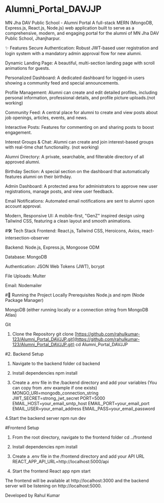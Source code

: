 # Alumni_Portal_DAVJJP
MN Jha DAV Public School - Alumni Portal
A full-stack MERN (MongoDB, Express.js, React.js, Node.js) web application built to serve as a comprehensive, modern, and engaging portal for the alumni of MN Jha DAV Public School, Jhanjharpur.

✨ Features
Secure Authentication: Robust JWT-based user registration and login system with a mandatory admin approval flow for new alumni.

Dynamic Landing Page: A beautiful, multi-section landing page with scroll animations for guests.

Personalized Dashboard: A dedicated dashboard for logged-in users showing a community feed and special announcements.

Profile Management: Alumni can create and edit detailed profiles, including personal information, professional details, and profile picture uploads.(not working)

Community Feed: A central place for alumni to create and view posts about job openings, articles, events, and news.

Interactive Posts: Features for commenting on and sharing posts to boost engagement.

Interest Groups & Chat: Alumni can create and join interest-based groups with real-time chat functionality. (not working)

Alumni Directory: A private, searchable, and filterable directory of all approved alumni.

Birthday Section: A special section on the dashboard that automatically features alumni on their birthday.

Admin Dashboard: A protected area for administrators to approve new user registrations, manage posts, and view user feedback.

Email Notifications: Automated email notifications are sent to alumni upon account approval.

Modern, Responsive UI: A mobile-first, "GenZ" inspired design using Tailwind CSS, featuring a clean layout and smooth animations.

#🛠️ Tech Stack
Frontend: React.js, Tailwind CSS, Heroicons, Axios, react-intersection-observer

Backend: Node.js, Express.js, Mongoose ODM

Database: MongoDB

Authentication: JSON Web Tokens (JWT), bcrypt

File Uploads: Multer

Email: Nodemailer

#🚀 Running the Project Locally
Prerequisites
Node.js and npm (Node Package Manager)

MongoDB (either running locally or a connection string from MongoDB Atlas)

Git

1. Clone the Repository
git clone [https://github.com/rahulkumar-123/Alumni_Portal_DAVJJP.git](https://github.com/rahulkumar-123/Alumni_Portal_DAVJJP.git)
cd Alumni_Portal_DAVJJP

#2. Backend Setup
1. Navigate to the backend folder
cd backend

2. Install dependencies
npm install

3. Create a .env file in the /backend directory and add your variables
(You can copy from .env example if one exists)
MONGO_URI=mongodb_connection_string
JWT_SECRET=strong_jwt_secret
PORT=5000
EMAIL_HOST=your_email_smtp_host
EMAIL_PORT=your_email_port
EMAIL_USER=your_email_address
EMAIL_PASS=your_email_password

4.Start the backend server
npm run dev

#Frontend Setup
1. From the root directory, navigate to the frontend folder
cd ../frontend

2. Install dependencies
npm install

3. Create a .env file in the /frontend directory and add your API URL
REACT_APP_API_URL=http://localhost:5000/api

4. Start the frontend React app
npm start

The frontend will be available at http://localhost:3000 and the backend server will be listening on http://localhost:5000.

Developed by
Rahul Kumar
